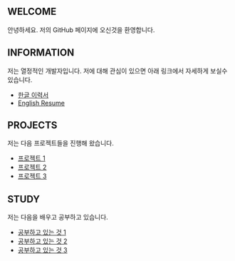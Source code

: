 ## WELCOME

안녕하세요. 
저의 GitHub 페이지에 오신것을 환영합니다.

## INFORMATION

저는 열정적인 개발자입니다. 
저에 대해 관심이 있으면 아래 링크에서 자세하게 보실수 있습니다. 

- [한글 이력서](https://github.com/flyingmt/flyingmt.github.io/edit/master/resume.ko.md)
- [English Resume](https://github.com/flyingmt/flyingmt.github.io/edit/master/resume.en.md)

## PROJECTS

저는 다음 프로젝트들을 진행해 왔습니다. 

- [프로젝트 1](https://github.com/flyingmt/flyingmt.github.io/edit/master/projects/project01.md)
- [프로젝트 2](https://github.com/flyingmt/flyingmt.github.io/edit/master/projects/project02.md)
- [프로젝트 3](https://github.com/flyingmt/flyingmt.github.io/edit/master/projects/project03.md)

## STUDY

저는 다음을 배우고 공부하고 있습니다. 

- [공부하고 있는 것 1](https://github.com/flyingmt/flyingmt.github.io/edit/master/study/study01.md)
- [공부하고 있는 것 2](https://github.com/flyingmt/flyingmt.github.io/edit/master/study/study02.md)
- [공부하고 있는 것 3](https://github.com/flyingmt/flyingmt.github.io/edit/master/study/study03.md)

